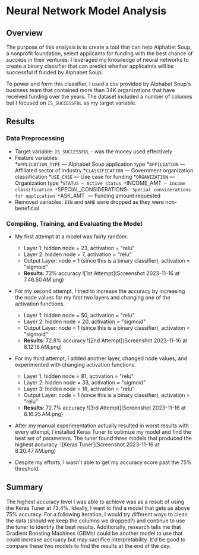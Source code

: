 # Neural Network Model Analysis

## Overview

The purpose of this analysis is to create a tool that can help Alphabet Soup, a nonprofit foundation, select applicants for funding with the best chance of success in their ventures. I leveraged my knowledge of neural networks to create a binary classifier that can predict whether applicatnts will be successful if funded by Alphabet Soup.

To power and form this classifier, I used a csv provided by Alphabet Soup's business team that contained more than 34K organizations that have received funding over the years. The dataset included a number of columns but I focused on `IS_SUCCESSFUL` as my target variable.

## Results

### Data Preprocessing 

* Target variable: `IS_SUCCESSFUL` - was the money used effectively
* Feature variables:  
                          *`APPLICATION_TYPE` — Alphabet Soup application type
                          *`AFFILIATION` — Affiliated sector of industry
                          *`CLASSIFICATION` — Government organization classification
                          *`USE_CASE` — Use case for funding
                          *`ORGANIZATION` — Organization type
                          *`STATUS — Active status
                          *`INCOME_AMT` — Income classification
                          *`SPECIAL_CONSIDERATIONS` — Special considerations for application
                          * `ASK_AMT` — Funding amount requested
* Removed variables: `EIN` and `NAME` were dropped as they were non-beneficial

### Compiling, Training, and Evaluating the Model

* My first attempt at a model was fairly random:
    * Layer 1: hidden node = 23, activation = "relu"
    * Layer 2: hidden node = 7, activation = "relu"
    * Output Layer: node = 1 (since this is a binary classifier), activation = "sigmoid"
    * __Results__: 73% accuracy
    ![1st Attempt](Screenshot 2023-11-16 at 7.46.50 AM.png)
    
* For my second attempt, I tried to increase the accuracy by increasing the node values for my first two layers and changing one of the activation functions. 
     * Layer 1: hidden node = 50, activation = "relu"
     * Layer 2: hidden node = 20, activation = "sigmoid"
     * Output Layer: node = 1 (since this is a binary classifier), activation = "sigmoid"
     * __Results__: 72.8% accuracy
    ![2nd Attempt](Screenshot 2023-11-16 at 8.12.18 AM.png)

* For my third attempt, I added another layer, changed node values, and experimented with changing activation functions. 
    * Layer 1: hidden node = 81, activation = "relu"
    * Layer 2: hidden node = 33, activation = "sigmoid"
    * Layer 3: hidden node = 18, activation = "relu"
    * Output Layer: node = 1 (since this is a binary classifier), activation = "relu"
    * __Results__: 72.7% accuracy
    ![3rd Attempt](Screenshot 2023-11-16 at 8.16.25 AM.png)

* After my manual experimentation actually resulted in worst results with every attempt, I installed Keras Tuner to optimize my model and find the best set of parameters. The tuner found three models that produced the highest accuracy:
![Keras Tuner](Screenshot 2023-11-16 at 8.20.47 AM.png)

* Despite my efforts, I wasn't able to get my accuracy score past the 75% threshold. 

## Summary

The highest accuracy level I was able to achieve was as a result of using the Keras Tuner at 73.4%. Ideally, I want to find a model that gets us above 75% accuracy. For a following iteration, I would try different ways to clean the data (should we keep the columns we dropped?) and continue to use the tuner to identify the best results. Additionally, research tells me that Gradient Boosting Machines (GBMs) could be another model to use that could increase accruacy but may sacrifice interpretability. It'd be good to compare these two models to find the results at the end of the day.